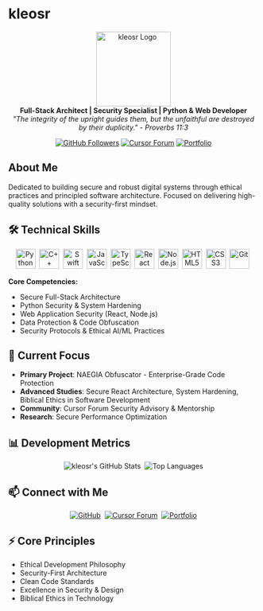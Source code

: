 # kleosr

<div align="center">
  <img src="https://i.ibb.co/tMy2cRkC/image-fx.png" alt="kleosr Logo" width="150" />
  <br/>
  <strong>Full-Stack Architect | Security Specialist | Python & Web Developer</strong>
  <br/>
  <em>"The integrity of the upright guides them, but the unfaithful are destroyed by their duplicity." - Proverbs 11:3</em>
  <p>
    <a href="https://github.com/kleosr"><img src="https://img.shields.io/github/followers/kleosr?label=Follow&style=social" alt="GitHub Followers"></a>
    <a href="https://forum.cursor.com/u/kleosr/summary"><img src="https://img.shields.io/badge/Cursor_Forum-Active-blue?style=flat-square" alt="Cursor Forum"></a>
    <a href="https://kleosr.surge.sh"><img src="https://img.shields.io/badge/Portfolio-Live-green?style=flat-square" alt="Portfolio"></a>
  </p>
</div>

## About Me

Dedicated to building secure and robust digital systems through ethical practices and principled software architecture. Focused on delivering high-quality solutions with a security-first mindset.

## 🛠️ Technical Skills

<p align="center">
  <img src="https://cdn.jsdelivr.net/gh/devicons/devicon/icons/python/python-original.svg" alt="Python" width="40" height="40"/>&nbsp;
  <img src="https://cdn.jsdelivr.net/gh/devicons/devicon/icons/cplusplus/cplusplus-original.svg" alt="C++" width="40" height="40"/>&nbsp;
  <img src="https://cdn.jsdelivr.net/gh/devicons/devicon/icons/swift/swift-original.svg" alt="Swift" width="40" height="40"/>&nbsp;
  <img src="https://cdn.jsdelivr.net/gh/devicons/devicon/icons/javascript/javascript-original.svg" alt="JavaScript" width="40" height="40"/>&nbsp;
  <img src="https://cdn.jsdelivr.net/gh/devicons/devicon/icons/typescript/typescript-original.svg" alt="TypeScript" width="40" height="40"/>&nbsp;
  <img src="https://cdn.jsdelivr.net/gh/devicons/devicon/icons/react/react-original-wordmark.svg" alt="React" width="40" height="40"/>&nbsp;
  <img src="https://cdn.jsdelivr.net/gh/devicons/devicon/icons/nodejs/nodejs-original-wordmark.svg" alt="Node.js" width="40" height="40"/>&nbsp;
  <img src="https://cdn.jsdelivr.net/gh/devicons/devicon/icons/html5/html5-original.svg" alt="HTML5" width="40" height="40"/>&nbsp;
  <img src="https://cdn.jsdelivr.net/gh/devicons/devicon/icons/css3/css3-original.svg" alt="CSS3" width="40" height="40"/>&nbsp;
  <img src="https://cdn.jsdelivr.net/gh/devicons/devicon/icons/git/git-original.svg" alt="Git" width="40" height="40"/>&nbsp;
  <!-- Add more icons as needed -->
</p>

**Core Competencies:**
*   Secure Full-Stack Architecture
*   Python Security & System Hardening
*   Web Application Security (React, Node.js)
*   Data Protection & Code Obfuscation
*   Security Protocols & Ethical AI/ML Practices

## 🚀 Current Focus

*   **Primary Project**: NAEGIA Obfuscator - Enterprise-Grade Code Protection
*   **Advanced Studies**: Secure React Architecture, System Hardening, Biblical Ethics in Software Development
*   **Community**: Cursor Forum Security Advisory & Mentorship
*   **Research**: Secure Performance Optimization

## 📊 Development Metrics

<div align="center">
  <img src="https://github-readme-stats.vercel.app/api?username=kleosr&show_icons=true&theme=dark&hide_border=true&count_private=true&include_all_commits=true" alt="kleosr's GitHub Stats" />&nbsp;<!-- Add non-breaking space for slight separation -->
  <img src="https://github-readme-stats.vercel.app/api/top-langs/?username=kleosr&layout=compact&theme=dark&hide_border=true&langs_count=8" alt="Top Languages" />
</div>

## 📫 Connect with Me

<div align="center">
  <a href="https://github.com/kleosr"><img src="https://img.shields.io/badge/GitHub-Profile-black?style=flat-square&logo=github" alt="GitHub"></a>&nbsp;
  <a href="https://forum.cursor.com/u/kleosr/summary"><img src="https://img.shields.io/badge/Cursor_Forum-Profile-blue?style=flat-square" alt="Cursor Forum"></a>&nbsp;
  <a href="https://kleosr.surge.sh"><img src="https://img.shields.io/badge/Website-Portfolio-green?style=flat-square" alt="Portfolio"></a>
</div>

## ⚡ Core Principles

*   Ethical Development Philosophy
*   Security-First Architecture
*   Clean Code Standards
*   Excellence in Security & Design
*   Biblical Ethics in Technology
